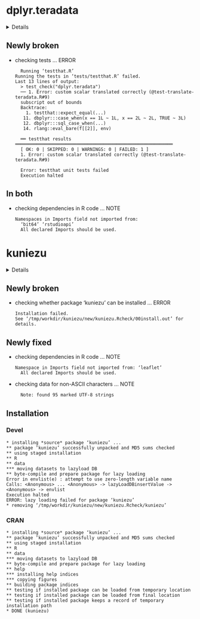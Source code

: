 # dplyr.teradata

<details>

* Version: 0.3.2
* Source code: https://github.com/cran/dplyr.teradata
* URL: https://github.com/hoxo-m/dplyr.teradata
* BugReports: https://github.com/hoxo-m/dplyr.teradata/issues
* Date/Publication: 2019-05-10 12:00:07 UTC
* Number of recursive dependencies: 63

Run `cloud_details(, "dplyr.teradata")` for more info

</details>

## Newly broken

*   checking tests ... ERROR
    ```
      Running ‘testthat.R’
    Running the tests in ‘tests/testthat.R’ failed.
    Last 13 lines of output:
      > test_check("dplyr.teradata")
      ── 1. Error: custom scalar translated correctly (@test-translate-teradata.R#9)  
      subscript out of bounds
      Backtrace:
        1. testthat::expect_equal(...)
       11. dbplyr:::case_when(x == 1L ~ 1L, x == 2L ~ 2L, TRUE ~ 3L)
       12. dbplyr:::sql_case_when(...)
       14. rlang::eval_bare(f[[2]], env)
      
      ══ testthat results  ═══════════════════════════════════════════════════════════
      [ OK: 0 | SKIPPED: 0 | WARNINGS: 0 | FAILED: 1 ]
      1. Error: custom scalar translated correctly (@test-translate-teradata.R#9) 
      
      Error: testthat unit tests failed
      Execution halted
    ```

## In both

*   checking dependencies in R code ... NOTE
    ```
    Namespaces in Imports field not imported from:
      ‘bit64’ ‘rstudioapi’
      All declared Imports should be used.
    ```

# kuniezu

<details>

* Version: 0.1.1
* Source code: https://github.com/cran/kuniezu
* URL: https://uribo.github.io/kuniezu/, https://github.com/uribo/kuniezu
* BugReports: https://github.com/uribo/kuniezu/issues
* Date/Publication: 2020-05-23 04:50:02 UTC
* Number of recursive dependencies: 84

Run `cloud_details(, "kuniezu")` for more info

</details>

## Newly broken

*   checking whether package ‘kuniezu’ can be installed ... ERROR
    ```
    Installation failed.
    See ‘/tmp/workdir/kuniezu/new/kuniezu.Rcheck/00install.out’ for details.
    ```

## Newly fixed

*   checking dependencies in R code ... NOTE
    ```
    Namespace in Imports field not imported from: ‘leaflet’
      All declared Imports should be used.
    ```

*   checking data for non-ASCII characters ... NOTE
    ```
      Note: found 95 marked UTF-8 strings
    ```

## Installation

### Devel

```
* installing *source* package ‘kuniezu’ ...
** package ‘kuniezu’ successfully unpacked and MD5 sums checked
** using staged installation
** R
** data
*** moving datasets to lazyload DB
** byte-compile and prepare package for lazy loading
Error in envlist(e) : attempt to use zero-length variable name
Calls: <Anonymous> ... <Anonymous> -> lazyLoadDBinsertValue -> <Anonymous> -> envlist
Execution halted
ERROR: lazy loading failed for package ‘kuniezu’
* removing ‘/tmp/workdir/kuniezu/new/kuniezu.Rcheck/kuniezu’

```
### CRAN

```
* installing *source* package ‘kuniezu’ ...
** package ‘kuniezu’ successfully unpacked and MD5 sums checked
** using staged installation
** R
** data
*** moving datasets to lazyload DB
** byte-compile and prepare package for lazy loading
** help
*** installing help indices
*** copying figures
** building package indices
** testing if installed package can be loaded from temporary location
** testing if installed package can be loaded from final location
** testing if installed package keeps a record of temporary installation path
* DONE (kuniezu)

```

